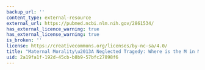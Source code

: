 ```yaml
---
backup_url: ''
content_type: external-resource
external_url: https://pubmed.ncbi.nlm.nih.gov/2861534/
has_external_licence_warning: true
has_external_license_warning: true
is_broken: ''
license: https://creativecommons.org/licenses/by-nc-sa/4.0/
title: "Maternal Morality\u2013A Neglected Tragedy: Where is the M in MCH?"
uid: 2a19fa1f-192d-45cb-b8b9-57bfc27898f6
---
```

